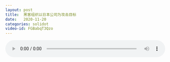 ```yaml
---
layout: post
title:  黑客组织以日本公司为攻击目标
date:   2020-11-20
categories: solidot
video-id: FGBabqT3Qzo
---
```


<audio id="youtube" style="width: 100%;" video-id="FGBabqT3Qzo" controls></audio>

<script async type="text/javascript" src="/audio.js"></script>

